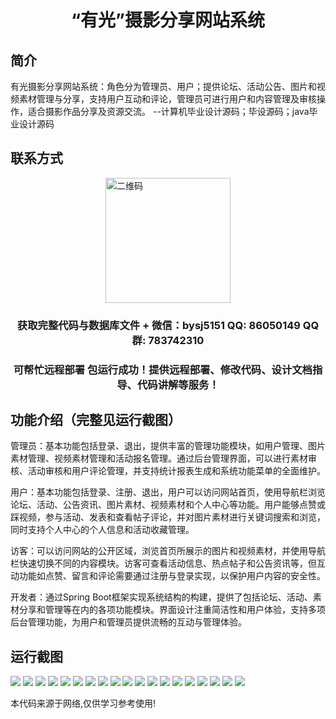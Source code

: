 <p><h1 align="center">“有光”摄影分享网站系统</h1></p>

## 简介
有光摄影分享网站系统：角色分为管理员、用户；提供论坛、活动公告、图片和视频素材管理与分享，支持用户互动和评论，管理员可进行用户和内容管理及审核操作，适合摄影作品分享及资源交流。    --计算机毕业设计源码；毕设源码；java毕业设计源码


## 联系方式
<img src="https://bs-1329754181.cos.ap-shanghai.myqcloud.com/wx.jpg" alt="二维码" style="display: block; margin: 0 auto;" width="200px">
<p><h3 align="center">获取完整代码与数据库文件 + 微信：bysj5151 QQ: 86050149 QQ群: 783742310</h3></p>
<p><h3 align="center">可帮忙远程部署 包运行成功！提供远程部署、修改代码、设计文档指导、代码讲解等服务！</h3></p>

## 功能介绍（完整见运行截图）
管理员：基本功能包括登录、退出，提供丰富的管理功能模块，如用户管理、图片素材管理、视频素材管理和活动报名管理。通过后台管理界面，可以进行素材审核、活动审核和用户评论管理，并支持统计报表生成和系统功能菜单的全面维护。

用户：基本功能包括登录、注册、退出，用户可以访问网站首页，使用导航栏浏览论坛、活动、公告资讯、图片素材、视频素材和个人中心等功能。用户能够点赞或踩视频，参与活动、发表和查看帖子评论，并对图片素材进行关键词搜索和浏览，同时支持个人中心的个人信息和活动收藏管理。

访客：可以访问网站的公开区域，浏览首页所展示的图片和视频素材，并使用导航栏快速切换不同的内容模块。访客可查看活动信息、热点帖子和公告资讯等，但互动功能如点赞、留言和评论需要通过注册与登录实现，以保护用户内容的安全性。

开发者：通过Spring Boot框架实现系统结构的构建，提供了包括论坛、活动、素材分享和管理等在内的各项功能模块。界面设计注重简洁性和用户体验，支持多项后台管理功能，为用户和管理员提供流畅的互动与管理体验。


## 运行截图
![](https://bs-1329754181.cos.ap-shanghai.myqcloud.com/spring/PhotographyShareWebsite/img/001.jpg)
![](https://bs-1329754181.cos.ap-shanghai.myqcloud.com/spring/PhotographyShareWebsite/img/002.jpg)
![](https://bs-1329754181.cos.ap-shanghai.myqcloud.com/spring/PhotographyShareWebsite/img/003.jpg)
![](https://bs-1329754181.cos.ap-shanghai.myqcloud.com/spring/PhotographyShareWebsite/img/004.jpg)
![](https://bs-1329754181.cos.ap-shanghai.myqcloud.com/spring/PhotographyShareWebsite/img/005.jpg)
![](https://bs-1329754181.cos.ap-shanghai.myqcloud.com/spring/PhotographyShareWebsite/img/006.jpg)
![](https://bs-1329754181.cos.ap-shanghai.myqcloud.com/spring/PhotographyShareWebsite/img/007.jpg)
![](https://bs-1329754181.cos.ap-shanghai.myqcloud.com/spring/PhotographyShareWebsite/img/008.jpg)
![](https://bs-1329754181.cos.ap-shanghai.myqcloud.com/spring/PhotographyShareWebsite/img/009.jpg)
![](https://bs-1329754181.cos.ap-shanghai.myqcloud.com/spring/PhotographyShareWebsite/img/010.jpg)
![](https://bs-1329754181.cos.ap-shanghai.myqcloud.com/spring/PhotographyShareWebsite/img/011.jpg)
![](https://bs-1329754181.cos.ap-shanghai.myqcloud.com/spring/PhotographyShareWebsite/img/012.jpg)
![](https://bs-1329754181.cos.ap-shanghai.myqcloud.com/spring/PhotographyShareWebsite/img/013.jpg)
![](https://bs-1329754181.cos.ap-shanghai.myqcloud.com/spring/PhotographyShareWebsite/img/014.jpg)
![](https://bs-1329754181.cos.ap-shanghai.myqcloud.com/spring/PhotographyShareWebsite/img/015.jpg)
![](https://bs-1329754181.cos.ap-shanghai.myqcloud.com/spring/PhotographyShareWebsite/img/016.jpg)
![](https://bs-1329754181.cos.ap-shanghai.myqcloud.com/spring/PhotographyShareWebsite/img/017.jpg)
![](https://bs-1329754181.cos.ap-shanghai.myqcloud.com/spring/PhotographyShareWebsite/img/018.jpg)
![](https://bs-1329754181.cos.ap-shanghai.myqcloud.com/spring/PhotographyShareWebsite/img/019.jpg)

<p>本代码来源于网络,仅供学习参考使用!</p>
